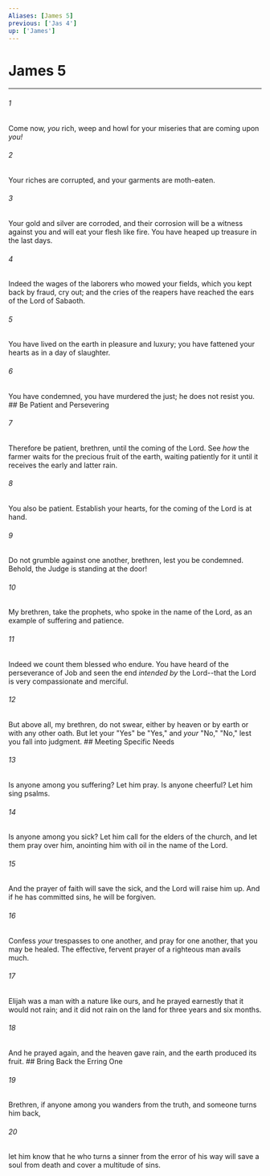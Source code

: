 ```yaml
---
Aliases: [James 5]
previous: ['Jas 4']
up: ['James']
---
```

# James 5

***


###### 1 
Come now, _you_ rich, weep and howl for your miseries that are coming upon _you!_ 

###### 2 
Your riches are corrupted, and your garments are moth-eaten. 

###### 3 
Your gold and silver are corroded, and their corrosion will be a witness against you and will eat your flesh like fire. You have heaped up treasure in the last days. 

###### 4 
Indeed the wages of the laborers who mowed your fields, which you kept back by fraud, cry out; and the cries of the reapers have reached the ears of the Lord of Sabaoth. 

###### 5 
You have lived on the earth in pleasure and luxury; you have fattened your hearts as in a day of slaughter. 

###### 6 
You have condemned, you have murdered the just; he does not resist you. ## Be Patient and Persevering 

###### 7 
Therefore be patient, brethren, until the coming of the Lord. See _how_ the farmer waits for the precious fruit of the earth, waiting patiently for it until it receives the early and latter rain. 

###### 8 
You also be patient. Establish your hearts, for the coming of the Lord is at hand. 

###### 9 
Do not grumble against one another, brethren, lest you be condemned. Behold, the Judge is standing at the door! 

###### 10 
My brethren, take the prophets, who spoke in the name of the Lord, as an example of suffering and patience. 

###### 11 
Indeed we count them blessed who endure. You have heard of the perseverance of Job and seen the end _intended by_ the Lord--that the Lord is very compassionate and merciful. 

###### 12 
But above all, my brethren, do not swear, either by heaven or by earth or with any other oath. But let your "Yes" be "Yes," and _your_ "No," "No," lest you fall into judgment. ## Meeting Specific Needs 

###### 13 
Is anyone among you suffering? Let him pray. Is anyone cheerful? Let him sing psalms. 

###### 14 
Is anyone among you sick? Let him call for the elders of the church, and let them pray over him, anointing him with oil in the name of the Lord. 

###### 15 
And the prayer of faith will save the sick, and the Lord will raise him up. And if he has committed sins, he will be forgiven. 

###### 16 
Confess _your_ trespasses to one another, and pray for one another, that you may be healed. The effective, fervent prayer of a righteous man avails much. 

###### 17 
Elijah was a man with a nature like ours, and he prayed earnestly that it would not rain; and it did not rain on the land for three years and six months. 

###### 18 
And he prayed again, and the heaven gave rain, and the earth produced its fruit. ## Bring Back the Erring One 

###### 19 
Brethren, if anyone among you wanders from the truth, and someone turns him back, 

###### 20 
let him know that he who turns a sinner from the error of his way will save a soul from death and cover a multitude of sins.
